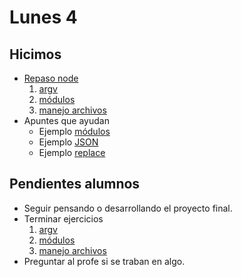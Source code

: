 # Lunes 4

## Hicimos

- [Repaso node](https://youtu.be/eNS9_In2Kl8)
    1. [argv](https://github.com/NormanPerrin/comit-node/blob/master/ejercicios/node.md)
    2. [módulos](https://github.com/NormanPerrin/comit-node/blob/master/ejercicios/node-modulos.md)
    3. [manejo archivos](https://github.com/NormanPerrin/comit-node/blob/master/ejercicios/file-system.md)
- Apuntes que ayudan
    - Ejemplo [módulos](/ejemplos-node/modulos)
    - Ejemplo [JSON](/ejemplos-node/json.md)
    - Ejemplo [replace](/ejemplos-node/replace.md)

## Pendientes alumnos

- Seguir pensando o desarrollando el proyecto final.
- Terminar ejercicios
    1. [argv](https://github.com/NormanPerrin/comit-node/blob/master/ejercicios/node.md)
    2. [módulos](https://github.com/NormanPerrin/comit-node/blob/master/ejercicios/node-modulos.md)
    3. [manejo archivos](https://github.com/NormanPerrin/comit-node/blob/master/ejercicios/file-system.md)
- Preguntar al profe si se traban en algo.
